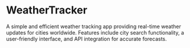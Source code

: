# WeatherTracker
A simple and efficient weather tracking app providing real-time weather updates for cities worldwide. Features include city search functionality, a user-friendly interface, and API integration for accurate forecasts.
